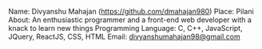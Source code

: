 Name: Divyanshu Mahajan (https://github.com/dmahajan980)
Place: Pilani
About: An enthusiastic programmer and a front-end web developer with a knack to learn new things
Programming Language: C, C++, JavaScript, JQuery, ReactJS, CSS, HTML
Email: divyanshumahajan98@gmail.com
